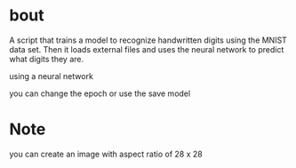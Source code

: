 # bout
A script that trains a model to recognize handwritten digits using the MNIST data set. Then it loads external files and uses the neural network to predict what digits they are.

using a neural network 

you can change the epoch or use the save model 

# Note 

you can create an image with aspect ratio of 28 x 28

